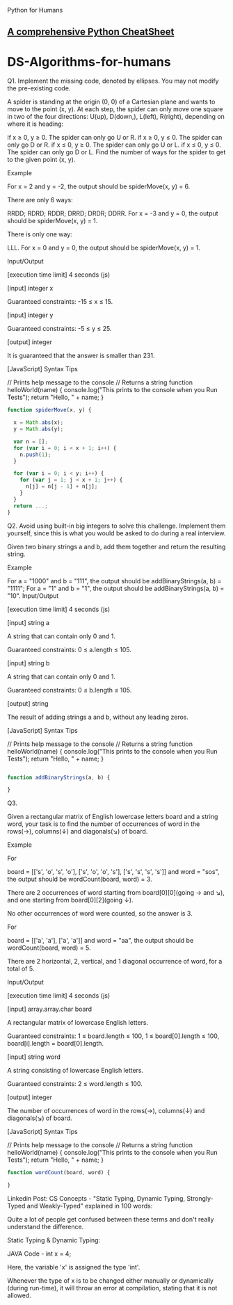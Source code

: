 Python for Humans

## [A comprehensive Python CheatSheet](https://github.com/gto76/python-cheatsheet)

# DS-Algorithms-for-humans

Q1.
Implement the missing code, denoted by ellipses. You may not modify the pre-existing code.

A spider is standing at the origin (0, 0) of a Cartesian plane and wants to move to the point (x, y). At each step, the spider can only move one square in two of the four directions: U(up), D(down,), L(left), R(right), depending on where it is heading:

if x ≥ 0, y ≥ 0. The spider can only go U or R.
if x ≥ 0, y ≤ 0. The spider can only go D or R.
if x ≤ 0, y ≥ 0. The spider can only go U or L.
if x ≤ 0, y ≤ 0. The spider can only go D or L.
Find the number of ways for the spider to get to the given point (x, y).

Example

For x = 2 and y = -2, the output should be
spiderMove(x, y) = 6.

There are only 6 ways:

RRDD;
RDRD;
RDDR;
DRRD;
DRDR;
DDRR.
For x = -3 and y = 0, the output should be
spiderMove(x, y) = 1.

There is only one way:

LLL.
For x = 0 and y = 0, the output should be
spiderMove(x, y) = 1.

Input/Output

[execution time limit] 4 seconds (js)

[input] integer x

Guaranteed constraints:
-15 ≤ x ≤ 15.

[input] integer y

Guaranteed constraints:
-5 ≤ y ≤ 25.

[output] integer

It is guaranteed that the answer is smaller than 231.

[JavaScript] Syntax Tips

// Prints help message to the console
// Returns a string
function helloWorld(name) {
    console.log("This prints to the console when you Run Tests");
    return "Hello, " + name;
}

```js
function spiderMove(x, y) {

  x = Math.abs(x);
  y = Math.abs(y);

  var n = [];
  for (var i = 0; i < x + 1; i++) {
    n.push(1);
  }

  for (var i = 0; i < y; i++) {
    for (var j = 1; j < x + 1; j++) {
      n[j] = n[j - 1] + n[j];
    }
  }
  return ...;
}

```

Q2. 
Avoid using built-in big integers to solve this challenge. Implement them yourself, since this is what you would be asked to do during a real interview.

Given two binary strings a and b, add them together and return the resulting string.

Example

For a = "1000" and b = "111", the output should be
addBinaryStrings(a, b) = "1111";
For a = "1" and b = "1", the output should be
addBinaryStrings(a, b) = "10".
Input/Output

[execution time limit] 4 seconds (js)

[input] string a

A string that can contain only 0 and 1.

Guaranteed constraints:
0 ≤ a.length ≤ 105.

[input] string b

A string that can contain only 0 and 1.

Guaranteed constraints:
0 ≤ b.length ≤ 105.

[output] string

The result of adding strings a and b, without any leading zeros.

[JavaScript] Syntax Tips

// Prints help message to the console
// Returns a string
function helloWorld(name) {
    console.log("This prints to the console when you Run Tests");
    return "Hello, " + name;
}

```js

function addBinaryStrings(a, b) {

}

```

Q3.

Given a rectangular matrix of English lowercase letters board and a string word, your task is to find the number of occurrences of word in the rows(→), columns(↓) and diagonals(↘) of board.

Example

For

board = [['s', 'o', 's', 'o'],
         ['s', 'o', 'o', 's'],
         ['s', 's', 's', 's']]
and word = "sos", the output should be wordCount(board, word) = 3.

There are 2 occurrences of word starting from board[0][0](going → and ↘), and one starting from board[0][2](going ↓).

No other occurrences of word were counted, so the answer is 3.

For

board = [['a', 'a'],
         ['a', 'a']]
and word = "aa", the output should be
wordCount(board, word) = 5.

There are 2 horizontal, 2, vertical, and 1 diagonal occurrence of word, for a total of 5.

Input/Output

[execution time limit] 4 seconds (js)

[input] array.array.char board

A rectangular matrix of lowercase English letters.

Guaranteed constraints:
1 ≤ board.length ≤ 100,
1 ≤ board[0].length ≤ 100,
board[i].length = board[0].length.

[input] string word

A string consisting of lowercase English letters.

Guaranteed constraints:
2 ≤ word.length ≤ 100.

[output] integer

The number of occurrences of word in the rows(→), columns(↓) and diagonals(↘) of board.

[JavaScript] Syntax Tips

// Prints help message to the console
// Returns a string
function helloWorld(name) {
    console.log("This prints to the console when you Run Tests");
    return "Hello, " + name;
}

```js
function wordCount(board, word) {

}


```

Linkedin Post:
CS Concepts - "Static Typing, Dynamic Typing, Strongly-Typed and Weakly-Typed" explained in 100 words:



Quite a lot of people get confused between these terms and  don't really understand the difference.



Static Typing & Dynamic Typing:



JAVA Code - int x = 4;



Here, the variable 'x' is assigned the type 'int'.



Whenever the type of x is to be changed either manually or dynamically (during run-time), it will throw an error at compilation, stating that it is not allowed.





